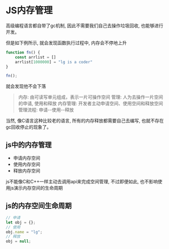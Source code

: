 # JS内存管理

高级编程语言都自带了gc机制, 因此不需要我们自己去操作垃圾回收, 也能够进行开发。

但是如下例所示, 就会发现函数执行过程中, 内存会不停地上升

```javaScript
function fn() {
    const arrlist = []
    arrlist[1000000] = "lg is a coder"
}

fn();
```

就会发现他不会下落

> 内存: 由可读写单元组成，表示一片可操作空间
> 管理: 人为去操作一片空间的申请, 使用和释放
> 内存管理: 开发者主动申请空间、使用空间和释放空间
> 管理流程: 申请--使用--释放

当然, 像C语言这种比较老的语言, 所有的内存释放都需要自己去编写, 也就不存在gc回收停止的现象了。

## js中的内存管理

+ 申请内存空间
+ 使用内存空间
+ 释放内存空间

js不能像C和C++一样主动去调用api来完成空间管理, 不过即便如此, 也不影响使用js演示内存空间的生命周期

## js的内存空间生命周期

```javaScript
// 申请
let obj = {};
// 使用
obj.name = "lg";
// 释放
obj = null;
```
